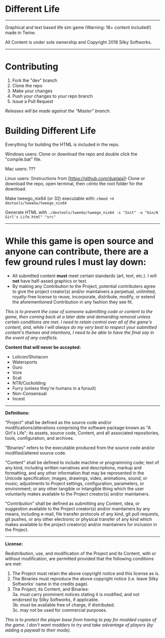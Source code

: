 # Different Life
----

Graphical and text based life sim game (Warning: 18+ content included!) made in Twine.

All Content is under sole ownership and Copyright 2018 Silky Softworks.

--------

# Contributing
1. Fork the "dev" branch
2. Clone the repo
3. Make your changes
4. Push your changes to your repo branch
5. Issue a Pull Request

*Releases will be made against the "Master" branch.*

# Building Different Life
Everything for building the HTML is included in the repo.

Windows users: Clone or download the repo and double click the "compile.bat" file.

Mac users: ???

Linux users: (Instructions from [https://github.com/duplaja])
Clone or download the repo, open terminal, then `cd`into the root folder for the download.

Make tweego_nix64 (or 32) executable with: `chmod +X devtools/tweeGo/tweego_nix64`

Generate HTML with `./devtools/tweeGo/tweego_nix64 -s "Init" -o "bin/A Girl's Life.html" "src"`

--------

# While this game is open source and anyone can contribute, there are a few ground rules I must lay down:
* All submitted content **must** meet certain standards (art, text, etc.). I will **not** have half-assed graphics or text.
* By making any Contribution to the Project, potential contributers agree to give the project creator(s) and/or maintainers a perpetual, unlimited, royalty-free license to reuse, incorporate, distribute, modify, or extend the aforementioned Contribution in any fashion they see fit.

*This is to prevent the case of someone submitting code or content to the game, then coming back at a later date and demanding removal unless certain conditions are met. I need to retain control over all of the game's content, and, while I will always do my very best to respect your submitted content's themes and intentions, I need to be able to have the final say in the event of any conflicts.*

**Content that will never be accepted:**
* Lolicon/Shotacon
* Watersports
* Guro
* Vore
* Scat
* NTR/Cuckolding
* Furry (unless they're humans in a fursuit)
* Non-Consensual
* Incest

--------

**Definitions:**

"Project" shall be defined as the source code and/or modifications/alterations comprising the software package known as "A Girl's Life"; its assets, source code, Content, and all associated repositories, tools, configuration, and archives.

"Binaries" refers to the executable produced from the source code and/or modified/altered source code.

"Content" shall be defined to include machine or programming code; text of any kind, including written narratives and descriptions, markup and formatting, and any other information that may be represented in the Unicode specification; images, drawings, video, animations, sound, or music; adjustments to Project settings, configuration, parameters, or environment; or any other tangible or intangible thing which the user voluntarily makes available to the Project creator(s) and/or maintainers.

"Contribution" shall be defined as submitting any Content, idea, or suggestion available to the Project creator(s) and/or maintainers by any means, including e-mail, file transfer protocols of any kind, git pull requests, git pushes, or any other electronic or physical transfer of any kind which makes available to the project creator(s) and/or maintainers for inclusion in the Project.

--------

**License:**

Redistribution, use, and modification of the Project and its Content, with or without modification, are permitted provided that the following conditions are met:
1. The Project must retain the above copyright notice and this license as is.
2. The Binaries must reproduce the above copyright notice (i.e. leave Silky Softworks' name in the credits page).
3. The Project, its Content, and Binaries:  
3a. must carry prominent notices stating it is modified, and not endorsed by Silky Softworks, if applicable.  
3b. must be available free of charge, if distributed.  
3c. may not be used for commercial purposes.

*This is to protect the player base from having to pay for modded copies of the game. I don't want modders to try and take advantage of players (by adding a paywall to their mods).*
